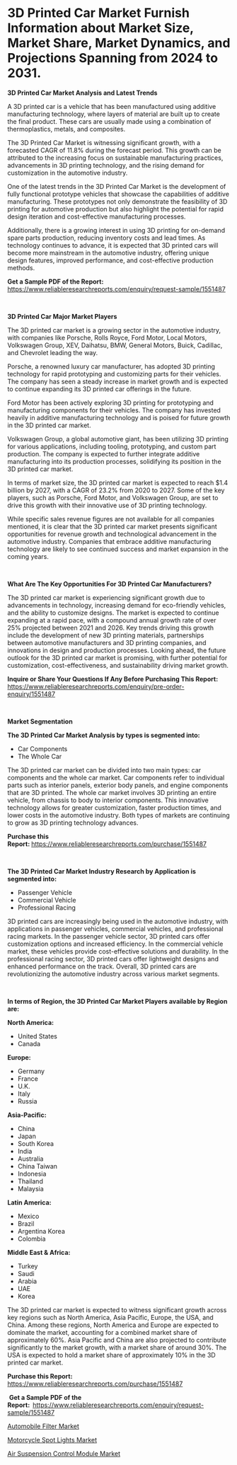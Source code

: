 <p><h1>3D Printed Car Market Furnish Information about Market Size, Market Share, Market Dynamics, and Projections Spanning from 2024 to 2031.</h1></p><p><strong>3D Printed Car Market Analysis and Latest Trends</strong></p>
<p><p>A 3D printed car is a vehicle that has been manufactured using additive manufacturing technology, where layers of material are built up to create the final product. These cars are usually made using a combination of thermoplastics, metals, and composites. </p><p>The 3D Printed Car Market is witnessing significant growth, with a forecasted CAGR of 11.8% during the forecast period. This growth can be attributed to the increasing focus on sustainable manufacturing practices, advancements in 3D printing technology, and the rising demand for customization in the automotive industry. </p><p>One of the latest trends in the 3D Printed Car Market is the development of fully functional prototype vehicles that showcase the capabilities of additive manufacturing. These prototypes not only demonstrate the feasibility of 3D printing for automotive production but also highlight the potential for rapid design iteration and cost-effective manufacturing processes.</p><p>Additionally, there is a growing interest in using 3D printing for on-demand spare parts production, reducing inventory costs and lead times. As technology continues to advance, it is expected that 3D printed cars will become more mainstream in the automotive industry, offering unique design features, improved performance, and cost-effective production methods.</p></p>
<p><strong>Get a Sample PDF of the Report:&nbsp;</strong> <a href="https://www.reliableresearchreports.com/enquiry/request-sample/1551487">https://www.reliableresearchreports.com/enquiry/request-sample/1551487</a></p>
<p>&nbsp;</p>
<p><strong>3D Printed Car Major Market Players</strong></p>
<p><p>The 3D printed car market is a growing sector in the automotive industry, with companies like Porsche, Rolls Royce, Ford Motor, Local Motors, Volkswagen Group, XEV, Daihatsu, BMW, General Motors, Buick, Cadillac, and Chevrolet leading the way.</p><p>Porsche, a renowned luxury car manufacturer, has adopted 3D printing technology for rapid prototyping and customizing parts for their vehicles. The company has seen a steady increase in market growth and is expected to continue expanding its 3D printed car offerings in the future.</p><p>Ford Motor has been actively exploring 3D printing for prototyping and manufacturing components for their vehicles. The company has invested heavily in additive manufacturing technology and is poised for future growth in the 3D printed car market.</p><p>Volkswagen Group, a global automotive giant, has been utilizing 3D printing for various applications, including tooling, prototyping, and custom part production. The company is expected to further integrate additive manufacturing into its production processes, solidifying its position in the 3D printed car market.</p><p>In terms of market size, the 3D printed car market is expected to reach $1.4 billion by 2027, with a CAGR of 23.2% from 2020 to 2027. Some of the key players, such as Porsche, Ford Motor, and Volkswagen Group, are set to drive this growth with their innovative use of 3D printing technology.</p><p>While specific sales revenue figures are not available for all companies mentioned, it is clear that the 3D printed car market presents significant opportunities for revenue growth and technological advancement in the automotive industry. Companies that embrace additive manufacturing technology are likely to see continued success and market expansion in the coming years.</p></p>
<p>&nbsp;</p>
<p><strong>What Are The Key Opportunities For 3D Printed Car Manufacturers?</strong></p>
<p><p>The 3D printed car market is experiencing significant growth due to advancements in technology, increasing demand for eco-friendly vehicles, and the ability to customize designs. The market is expected to continue expanding at a rapid pace, with a compound annual growth rate of over 25% projected between 2021 and 2026. Key trends driving this growth include the development of new 3D printing materials, partnerships between automotive manufacturers and 3D printing companies, and innovations in design and production processes. Looking ahead, the future outlook for the 3D printed car market is promising, with further potential for customization, cost-effectiveness, and sustainability driving market growth.</p></p>
<p><strong>Inquire or Share Your Questions If Any Before Purchasing This Report:</strong> <a href="https://www.reliableresearchreports.com/enquiry/pre-order-enquiry/1551487">https://www.reliableresearchreports.com/enquiry/pre-order-enquiry/1551487</a></p>
<p>&nbsp;</p>
<p><strong>Market Segmentation</strong></p>
<p><strong>The 3D Printed Car Market Analysis by types is segmented into:</strong></p>
<p><ul><li>Car Components</li><li>The Whole Car</li></ul></p>
<p><p>The 3D printed car market can be divided into two main types: car components and the whole car market. Car components refer to individual parts such as interior panels, exterior body panels, and engine components that are 3D printed. The whole car market involves 3D printing an entire vehicle, from chassis to body to interior components. This innovative technology allows for greater customization, faster production times, and lower costs in the automotive industry. Both types of markets are continuing to grow as 3D printing technology advances.</p></p>
<p><strong>Purchase this Report:&nbsp;</strong><a href="https://www.reliableresearchreports.com/purchase/1551487">https://www.reliableresearchreports.com/purchase/1551487</a></p>
<p>&nbsp;</p>
<p><strong>The 3D Printed Car Market Industry Research by Application is segmented into:</strong></p>
<p><ul><li>Passenger Vehicle</li><li>Commercial Vehicle</li><li>Professional Racing</li></ul></p>
<p><p>3D printed cars are increasingly being used in the automotive industry, with applications in passenger vehicles, commercial vehicles, and professional racing markets. In the passenger vehicle sector, 3D printed cars offer customization options and increased efficiency. In the commercial vehicle market, these vehicles provide cost-effective solutions and durability. In the professional racing sector, 3D printed cars offer lightweight designs and enhanced performance on the track. Overall, 3D printed cars are revolutionizing the automotive industry across various market segments.</p></p>
<p>&nbsp;</p>
<p><strong>In terms of Region, the 3D Printed Car Market Players available by Region are:</strong></p>
<p>
    <p> <strong> North America: </strong>
        <ul>
            <li>United States</li>
            <li>Canada</li>
        </ul>
        </p> 
    <p> <strong> Europe: </strong>
        <ul>
            <li>Germany</li>
            <li>France</li>
            <li>U.K.</li>
            <li>Italy</li>
            <li>Russia</li>
        </ul>
        </p> 
    <p> <strong> Asia-Pacific: </strong>
        <ul>
            <li>China</li>
            <li>Japan</li>
            <li>South Korea</li>
            <li>India</li>
            <li>Australia</li>
            <li>China Taiwan</li>
            <li>Indonesia</li>
            <li>Thailand</li>
            <li>Malaysia</li>
        </ul>
        </p> 
    <p> <strong> Latin America: </strong>
        <ul>
            <li>Mexico</li>
            <li>Brazil</li>
            <li>Argentina Korea</li>
            <li>Colombia</li>
        </ul>
        </p> 
    <p> <strong> Middle East & Africa: </strong>
        <ul>
            <li>Turkey</li>
            <li>Saudi</li>
            <li>Arabia</li>
            <li>UAE</li>
            <li>Korea</li>
        </ul>
    </p>
    </p>
<p><p>The 3D printed car market is expected to witness significant growth across key regions such as North America, Asia Pacific, Europe, the USA, and China. Among these regions, North America and Europe are expected to dominate the market, accounting for a combined market share of approximately 60%. Asia Pacific and China are also projected to contribute significantly to the market growth, with a market share of around 30%. The USA is expected to hold a market share of approximately 10% in the 3D printed car market.</p></p>
<p><strong>Purchase this Report: </strong><a href="https://www.reliableresearchreports.com/purchase/1551487">https://www.reliableresearchreports.com/purchase/1551487</a></p>
<p>&nbsp;<strong>Get a Sample PDF of the Report:&nbsp;&nbsp;</strong><a href="https://www.reliableresearchreports.com/enquiry/request-sample/1551487">https://www.reliableresearchreports.com/enquiry/request-sample/1551487</a></p>
<p><strong></strong></p>
<p><p><a href="https://github.com/bmorecock/Market-Research-Report-List-2/blob/main/automobile-filter-market.md">Automobile Filter Market</a></p><p><a href="https://github.com/jsmusil/Market-Research-Report-List-2/blob/main/motorcycle-spot-lights-market.md">Motorcycle Spot Lights Market</a></p><p><a href="https://github.com/yemakinde/Market-Research-Report-List-1/blob/main/air-suspension-control-module-market.md">Air Suspension Control Module Market</a></p></p>